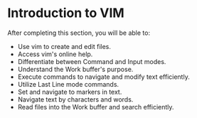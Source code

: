 # Introduction to VIM

After completing this section, you will be able to:

- Use vim to create and edit files.
- Access vim's online help.
- Differentiate between Command and Input modes.
- Understand the Work buffer's purpose.
- Execute commands to navigate and modify text efficiently.
- Utilize Last Line mode commands.
- Set and navigate to markers in text.
- Navigate text by characters and words.
- Read files into the Work buffer and search efficiently.

